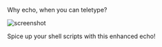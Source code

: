 
Why echo, when you can teletype?

![screenshot](http://i.imgur.com/UBF9ycC.gif)

Spice up your shell scripts with this enhanced echo!
